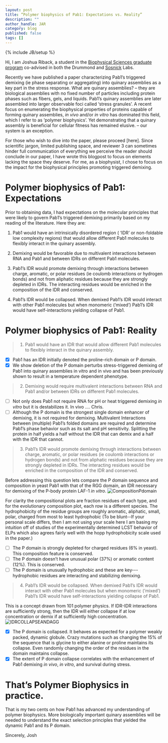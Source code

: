 ---layout: posttitle: “Polymer biophysics of Pab1: Expectations vs. Reality”description: ""author_handle: JARcategory: blogpublished: falsetags: []---{% include JB/setup %}Hi, I am Joshua Riback, a student in the [Biophysical Sciences graduate program](http://biophysics.uchicago.edu/) co-advised in both the Drummond and [Sosnick]( http://sosnick.uchicago.edu/) Labs. Recently we have published a paper characterizing Pab1’s triggered demixing (ie phase separating or aggregating) into quinary assemblies as a key part in the stress response. What are quinary assemblies? – they are biological assemblies with no fixed number of particles including protein phases such as fibers, gels, and liquids. Pab1’s quinary assemblies are later assembled into larger observable foci called ‘stress granules’. A recent focus on enumerating the biophysical properties of proteins capable of forming quinary assemblies, *in vivo* and/or *in vitro* has dominated this field, which I refer to as ‘polymer biophysics’. Yet demonstrating that a quinary assembly is beneficial for cellular fitness has remained elusive. – our system is an exception. For those who wish to dive into the paper, please proceed [here]. Since scientific jargon, limited publishing space, and reviewer 3 can sometimes hinder full communication of everything we perceive the reader should conclude in our paper, I have wrote this blogpost to focus on elements lacking the space they deserve. For me, as a biophysist, I chose to focus on the impact for the biophysical principles promoting triggered demixing. # Polymer biophysics of Pab1: ExpectationsPrior to obtaining data, I had expectations on the molecular principles that were likely to govern Pab1’s triggered demixing primarily based on my reading of the literature. Here they are: 1. Pab1 would have an intrinsically disordered region ( ‘IDR’ or non-foldable low complexity regions) that would allow different Pab1 molecules to flexibly interact in the quinary assembly.2. Demixing would be favorable due to multivalent interactions between RNA and Pab1 and between IDRs on different Pab1 molecules.3. Pab1’s IDR would promote demixing through interactions between charge, aromatic, or polar residues (ie coulomb interactions or hydrogen bonds) and not from aliphatic residues because they are strongly depleted in IDRs. The interacting residues would be enriched in the composition of the IDR and conserved.4. Pab1’s IDR would be collapsed. When demixed Pab1’s IDR would interact with other Pab1 molecules but when monomeric (‘mixed’)  Pab1’s IDR would have self-interactions yielding collapse of Pab1.# Polymer biophysics of Pab1: Reality> 1. Pab1 would have an IDR that would allow different Pab1 molecules to flexibly interact in the quinary assembly.- [x] Pab1 has an IDR initially denoted the proline-rich domain or P domain. - [x] We show deletion of the P domain perturbs stress-triggered demixing of Pab1 into quinary assemblies in vitro and in vivo and has been previously shown to result in a temperature dependent phenotype. > 2. Demixing would require multivalent interactions between RNA and Pab1 and/or between IDRs on different Pab1 molecules.- [ ] Not only does Pab1 not require RNA for pH or heat triggered demixing *in vitro* but it is destabilizes it. In vivo …. Chris.- [ ] Although the P domain is the strongest single domain enhancer of demixing, it is not required for demixing. Multivalent Interactions between (multiple) Pab1’s folded domains are required and determine Pab1’s phase behavior such as its salt and pH sensitivity. Splitting the protein in half yields a half without the IDR that can demix and a half with the IDR that cannot.> 3. Pab1’s IDR would promote demixing through interactions between charge, aromatic, or polar residues (ie coulomb interactions or hydrogen bonds) and not from aliphatic residues because they are strongly depleted in IDRs. The interacting residues would be enriched in the composition of the IDR and conserved.Before addressing this question lets compare the P domain sequence and composition in yeast Pab1 with that of the RGG domain, an IDR necessary for demixing of the P-body protein LAF-1 *in vitro*. ![CompositionPdomain](https://github.com/drummondlab/drummondlab.github.io/blob/staging/assets/images/JAR_compositionPDOMandRGGDOM.png)
For clarity the compositional plots are fraction residues of each type, and for the evolutionary composition plot, each row is a different species. The hydrophobicity of the residue groups are roughly aromatic, aliphatic, small, polar, charged from most to least hydrophobic (To be blunt--If your personal scale differs, then I am not using your scale here I am basing my intuition off of studies of the experimentally determined LCST behavior of ELPs which also agrees fairly well with the hopp hydrophobicity scale used in the paper.)  - [ ] The P domain is strongly depleted for charged residues (6% in yeast). This composition feature is conserved.- [ ] The P domain doesn’t have unusual polar (37%) or aromatic content (12%). This is conserved.- [ ] The P domain is unusually hydrophobic and these are key--- hydrophobic residues are interacting and stabilizing demixing. > 4. Pab1’s IDR would be collapsed. When demixed Pab1’s IDR would interact with other Pab1 molecules but when monomeric (‘mixed’)  Pab1’s IDR would have self-interactions yielding collapse of Pab1.This is a concept drawn from 101 polymer physics. If IDR-IDR interactions are sufficiently strong, then the IDR will either collapse if at low concentration or demix if at sufficiently high concentration. ![IDRCOLLAPSEANDAGG](https://github.com/drummondlab/drummondlab.github.io/blob/staging/assets/images/JAR_IDRcollapseANDagg.png)- [x] The P domain is collapsed. It behaves as expected for a polymer weakly packed, dynamic globule. Crazy mutations such as changing the 15% of the sequence that is glycine to either alanine or proline maintains its collapse. Even randomly changing the order of the residues in the domain maintains collapse. - [x] The extent of P domain collapse correlates with the enhancement of Pab1 demixing *in vivo*, *in vitro*, and survival during stress.   # That’s Polymer Biophysics in practice. That is my two cents on how Pab1 has advanced my understanding of polymer biophysics. More biologically important quinary assemblies will be needed to understand the exact selection principles that yielded the dynamic Pab1 and its P domain.Sincerely,Josh   